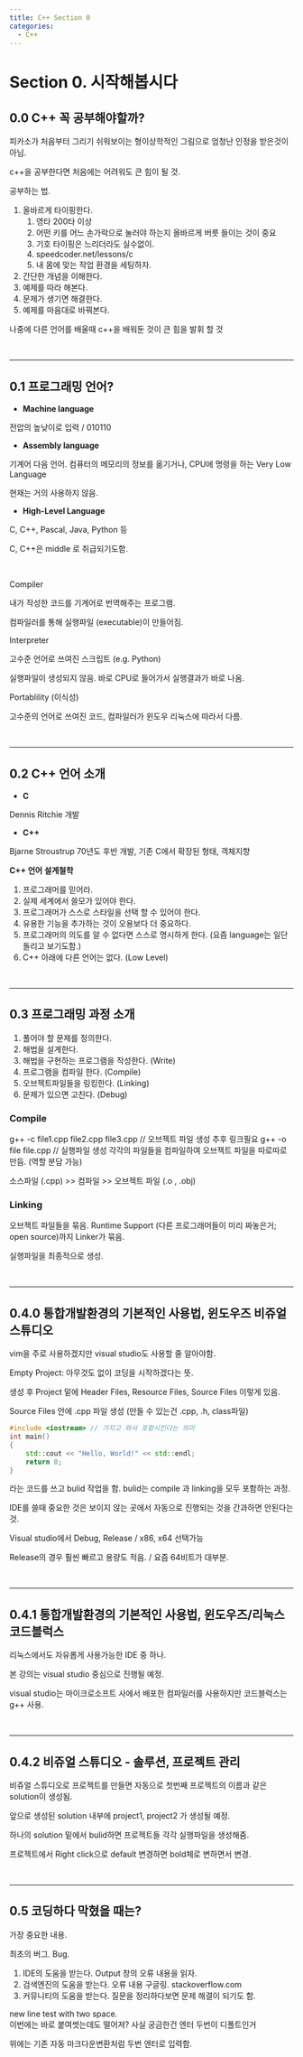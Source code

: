 ```yaml
---
title: C++ Section 0
categories:
  - C++
---
```


# Section 0. 시작해봅시다

## 0.0 C++ 꼭 공부해야할까?

피카소가 처음부터 그리기 쉬워보이는 형이상학적인 그림으로 엄청난 인정을 받은것이 아님.

c++을 공부한다면 처음에는 어려워도 큰 힘이 될 것.

공부하는 법.

1. 올바르게 타이핑한다.
    1. 영타 200타 이상
    2. 어떤 키를 어느 손가락으로 눌러야 하는지 올바르게 버릇 들이는 것이 중요
    3. 기호 타이핑은 느리더라도 실수없이.
    4. speedcoder.net/lessons/c
    5. 내 몸에 맞는 작업 환경을 세팅하자.
2. 간단한 개념을 이해한다.
3. 예제를 따라 해본다.
4. 문제가 생기면 해결한다.
5. 예제를 마음대로 바꿔본다.

나중에 다른 언어를 배울때 c++을 배워둔 것이 큰 힘을 발휘 할 것

<br/>

---

## 0.1 프로그래밍 언어?

- **Machine language**

전압의 높낮이로 입력 / 010110

- **Assembly language**

기계어 다음 언어. 컴퓨터의 메모리의 정보를 옮기거나, CPU에 명령을 하는 Very Low Language

현재는 거의 사용하지 않음.

- **High-Level Language**

C, C++, Pascal, Java, Python 등

C, C++은 middle 로 취급되기도함.

<br/>

Compiler

내가 작성한 코드를 기계어로 번역해주는 프로그램.

컴파일러를 통해 실행파일 (executable)이 만들어짐.

Interpreter

고수준 언어로 쓰여진 스크립트 (e.g. Python)

실행파일이 생성되지 않음. 바로 CPU로 들어가서 실행결과가 바로 나옴.

Portablility (이식성)

고수준의 언어로 쓰여진 코드, 컴파일러가 윈도우 리눅스에 따라서 다름.

<br/>

---

## 0.2 C++ 언어 소개

- **C**

Dennis Ritchie 개발

- **C++**

Bjarne Stroustrup 70년도 후반 개발, 기존 C에서 확장된 형태, 객체지향

**C++ 언어 설계철학**

1. 프로그래머를 믿어라.
2. 실제 세계에서 쓸모가 있어야 한다.
3. 프로그래머가 스스로 스타일을 선택 할 수 있어야 한다.
4. 유용한 기능을 추가하는 것이 오용보다 더 중요하다.
5. 프로그래머의 의도를 알 수 없다면 스스로 명시하게 한다. (요즘 language는 일단 돌리고 보기도함.)
6. C++ 아래에 다른 언어는 없다. (Low Level)

<br/>

---

## 0.3 프로그래밍 과정 소개

1. 풀어야 할 문제를 정의한다.
2. 해법을 설계한다.
3. 해법을 구현하는 프로그램을 작성한다. (Write)
4. 프로그램을 컴파일 한다. (Compile)
5. 오브젝트파일들을 링킹한다. (Linking)
6. 문제가 있으면 고친다. (Debug)

### Compile

g++ -c file1.cpp file2.cpp file3.cpp // 오브젝트 파일 생성 추후 링크필요
g++ -o file file.cpp // 실행파일 생성
각각의 파일들을 컴파일하여 오브젝트 파일을 따로따로 만듬. (역할 분담 가능)

소스파일 (.cpp) >> 컴파일 >> 오브젝트 파일 (.o , .obj)

### Linking

오브젝트 파일들을 묶음. Runtime Support (다른 프로그래머들이 미리 짜놓은거; open source)까지 Linker가 묶음.

실행파일을 최종적으로 생성.

<br/>

---

## 0.4.0 통합개발환경의 기본적인 사용법, 윈도우즈 비쥬얼 스튜디오

vim을 주로 사용하겠지만 visual studio도 사용할 줄 알아야함.

Empty Project: 아무것도 없이 코딩을 시작하겠다는 뜻.

생성 후 Project 밑에 Header Files, Resource Files, Source Files 이렇게 있음.

Source Files 안에 .cpp 파일 생성 (만들 수 있는건 .cpp, .h, class파일)

```cpp
#include <iostream> // 가지고 와서 포함시킨다는 의미
int main()
{
	std::cout << "Hello, World!" << std::endl;
	return 0;
}
```

라는 코드를 쓰고 bulid 작업을 함. bulid는 compile 과 linking을 모두 포함하는 과정.

IDE를 쓸때 중요한 것은 보이지 않는 곳에서 자동으로 진행되는 것을 간과하면 안된다는 것.

Visual studio에서 Debug, Release / x86, x64 선택가능 

Release의 경우 훨씬 빠르고 용량도 적음. / 요즘 64비트가 대부분.

<br/>

---

## 0.4.1 통합개발환경의 기본적인 사용법, 윈도우즈/리눅스 코드블럭스

리눅스에서도 자유롭게 사용가능한 IDE 중 하나. 

본 강의는 visual studio 중심으로 진행될 예정.

visual studio는 마이크로소프트 사에서 배포한 컴파일러를 사용하지만 코드블럭스는 g++ 사용.

<br/>

---

## 0.4.2 비쥬얼 스튜디오 - 솔루션, 프로젝트 관리

비쥬얼 스튜디오로 프로젝트를 만들면 자동으로 첫번째 프로젝트의 이름과 같은 solution이 생성됨.

앞으로 생성된 solution 내부에 project1, project2 가 생성될 예정.

하나의 solution 밑에서 bulid하면 프로젝트들 각각 실행파일을 생성해줌.

프로젝트에서 Right click으로 default 변경하면 bold체로 변하면서 변경.

<br/>

---

## 0.5 코딩하다 막혔을 때는?

가장 중요한 내용.

최초의 버그. Bug.

1. IDE의 도움을 받는다. Output  창의 오류 내용을 읽자.
2. 검색엔진의 도움을 받는다. 오류 내용 구글링. stackoverflow.com
3. 커뮤니티의 도움을 받는다. 질문을 정리하다보면 문제 해결이 되기도 함.

new line test with two space.  
이번에는 바로 붙여썻는데도 떨어져? 사실 궁금한건 엔터 두번이 디폴트인거

위에는 기존 자동 마크다운변환처럼 두번 엔터로 입력함.
